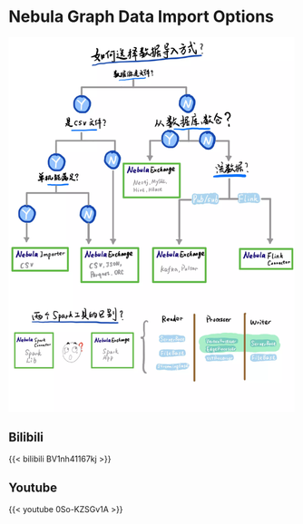 # Nebula Graph Data Import Options


<!--more-->

![data_import_options](./data_import_options.webp)

## Bilibili

{{< bilibili BV1nh41167kj >}}

## Youtube

{{< youtube 0So-KZSGv1A >}}

